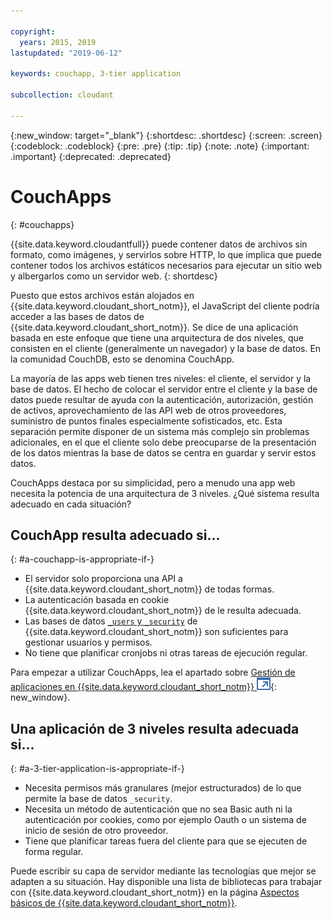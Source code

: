 ```yaml
---

copyright:
  years: 2015, 2019
lastupdated: "2019-06-12"

keywords: couchapp, 3-tier application

subcollection: cloudant

---
```


{:new_window: target="_blank"}
{:shortdesc: .shortdesc}
{:screen: .screen}
{:codeblock: .codeblock}
{:pre: .pre}
{:tip: .tip}
{:note: .note}
{:important: .important}
{:deprecated: .deprecated}

<!-- Acrolinx: 2018-05-07 -->

# CouchApps
{: #couchapps}

{{site.data.keyword.cloudantfull}} puede contener datos de archivos sin formato,
como imágenes,
y servirlos sobre HTTP,
lo que implica que puede contener todos los archivos estáticos necesarios para ejecutar un sitio web y albergarlos como un servidor web.
{: shortdesc}

Puesto que estos archivos están alojados en {{site.data.keyword.cloudant_short_notm}}, el JavaScript del cliente podría acceder a las bases de datos de {{site.data.keyword.cloudant_short_notm}}.
Se dice de una aplicación basada en este enfoque que tiene una arquitectura de dos niveles, que consisten en el cliente (generalmente un navegador) y la base de datos.
En la comunidad CouchDB, esto se denomina
CouchApp.

La mayoría de las apps web tienen tres niveles: el cliente, el servidor y la base de datos.
El hecho de colocar el servidor entre el cliente y la base de datos puede resultar de ayuda con la autenticación, autorización, gestión de activos, aprovechamiento de las API web de otros proveedores, suministro de puntos finales especialmente sofisticados, etc. Esta separación permite disponer de un sistema más complejo sin problemas adicionales, en el que el cliente solo debe preocuparse de la presentación de los datos mientras la base de datos se centra en guardar y servir estos datos.

CouchApps destaca por su simplicidad, pero a menudo una app web necesita la potencia de una arquitectura de 3 niveles.
¿Qué sistema resulta adecuado en cada situación?

## CouchApp resulta adecuado si...
{: #a-couchapp-is-appropriate-if-}

-   El servidor solo proporciona una API a {{site.data.keyword.cloudant_short_notm}} de todas formas.
-   La autenticación basada en cookie {{site.data.keyword.cloudant_short_notm}}
    de [](/docs/services/Cloudant?topic=cloudant-authentication#cookie-authentication) le resulta adecuada.
-   Las bases de datos [`_users` y `_security`](/docs/services/Cloudant?topic=cloudant-authorization#using-the-_users-database-with-cloudant-nosql-db)
    de {{site.data.keyword.cloudant_short_notm}} son suficientes para gestionar usuarios y permisos.
-   No tiene que planificar cronjobs ni otras tareas de ejecución regular.

Para empezar a utilizar CouchApps,
lea el apartado sobre [Gestión de aplicaciones en {{site.data.keyword.cloudant_short_notm}} ![Icono de enlace externo](../images/launch-glyph.svg "Icono de enlace externo")](https://cloudant.com/blog/app-management/){: new_window}.

## Una aplicación de 3 niveles resulta adecuada si...
{: #a-3-tier-application-is-appropriate-if-}

-   Necesita permisos más granulares (mejor estructurados) de lo que permite la base de datos `_security`.
-   Necesita un método de autenticación que no sea Basic auth ni la autenticación por cookies,
como por ejemplo Oauth o un sistema de inicio de sesión de otro proveedor.
-   Tiene que planificar tareas fuera del cliente para que se ejecuten de forma regular.

Puede escribir su capa de servidor mediante las tecnologías que mejor se adapten a su situación.
Hay disponible una lista de bibliotecas para trabajar con {{site.data.keyword.cloudant_short_notm}} en la página
[Aspectos básicos de {{site.data.keyword.cloudant_short_notm}}](/docs/services/Cloudant?topic=cloudant-client-libraries#client-libraries).
